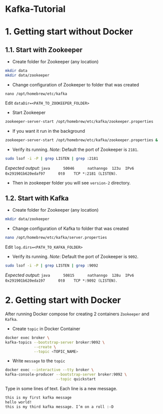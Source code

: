 # Kafka-Tutorial
# 1. Getting start without Docker
## 1.1. Start with Zookeeper
- Create folder for Zookeeper (any location)
```bash
mkdir data
mkdir data/zookeeper
```
- Change configuration of Zookeeper to folder that was created
```
nano /opt/homebrew/etc/kafka
```
Edit `dataDir=<PATH_TO_ZOOKEEPER_FOLDER>`

- Start Zookeeper
```bash
zookeeper-server-start /opt/homebrew/etc/kafka/zookeeper.properties
```

- If you want it run in the background
```bash
zookeeper-server-start /opt/homebrew/etc/kafka/zookeeper.properties &
```

- Verify its running. *Note*: Default the port of Zookeeper is `2181`.
```bash
sudo lsof -i -P | grep LISTEN | grep :2181
```
*Expected output:* `java      50046      nathanngo  123u  IPv6 0x291901b620edaf97      0t0    TCP *:2181 (LISTEN)`. 

- Then in zookeeper folder you will see `version-2` directory.

## 1.2. Start with Kafka
- Create folder for Zookeeper (any location)
```bash
mkdir data/zookeeper
```

- Change configuration of Kafka to folder that was created
```bash
nano /opt/homebrew/etc/kafka/server.properties
```
Edit `log.dirs=<PATH_TO_KAFKA_FOLDER>`

- Verify its running. *Note*: Default the port of Zookeeper is `9092`.
```bash
sudo lsof -i -P | grep LISTEN | grep :9092
```
*Expected output:* `java      50815      nathanngo  128u  IPv6 0x291901b620eda197      0t0    TCP *:9092 (LISTEN)`. 

# 2. Getting start with Docker
After running Docker compose for creating 2 containers `Zookeeper` and `Kafka`.
- Create `topic` in Docker Container
```bash
docker exec broker \
kafka-topics --bootstrap-server broker:9092 \
             --create \
             --topic <TOPIC_NAME>
```

- Write `message` to the `topic`
```bash
docker exec --interactive --tty broker \
kafka-console-producer --bootstrap-server broker:9092 \
                       --topic quickstart
```
Type in some lines of text. Each line is a new message.
```bash
this is my first kafka message
hello world!
this is my third kafka message. I’m on a roll :-D
```
